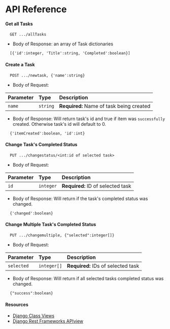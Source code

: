 # API Reference

#### Get all Tasks

```http
  GET .../allTasks
```

- Body of Response: an array of Task dictionaries

```
  [{'id':integer, 'Title':string, 'Completed':boolean}]
```

#### Create a Task

```http
  POST .../newtask, {'name':string}
```

- Body of Request:

| Parameter | Type     | Description                              |
| :-------- | :------- | :--------------------------------------- |
| `name`    | `string` | **Required:** Name of task being created |

- Body of Response: Will return task's id and true if item was `successfully` created. Otherwise task's id will default to 0.

```
  {'itemCreated':boolean, 'id':int}
```

#### Change Task's Completed Status

```http
  PUT .../changestatus/<int:id of selected task>
```

- Body of Request:

| Parameter | Type      | Description                       |
| :-------- | :-------- | :-------------------------------- |
| `id`      | `integer` | **Required:** ID of selected task |

- Body of Response: Will return if the task's completed status was changed.

```
  {'changed':boolean}
```

#### Change Multiple Task's Completed Status

```http
  PUT .../changemultiple, {"selected":integer[]}
```

- Body of Request:

| Parameter  | Type        | Description                        |
| :--------- | :---------- | :--------------------------------- |
| `selected` | `integer[]` | **Required:** IDs of selected task |

- Body of Response: Will return if all selected tasks completed status was changed.

```
  {"success":boolean}
```

#### Resources

- [Django Class Views](https://docs.djangoproject.com/en/4.1/topics/class-based-views/)
- [Django Rest Frameworks APIview](https://www.django-rest-framework.org/api-guide/views/)
